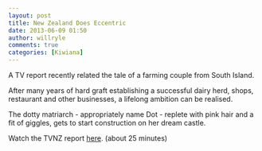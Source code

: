 ```yaml
---
layout: post
title: New Zealand Does Eccentric
date: 2013-06-09 01:50
author: willryle
comments: true
categories: [Kiwiana]
---
```

A TV report recently related the tale of a farming couple from South Island.

After many years of hard graft establishing a successful dairy herd, shops, restaurant and other businesses, a lifelong ambition can be realised.

The dotty matriarch - appropriately name Dot - replete with pink hair and a fit of giggles, gets to start construction on her dream castle.

Watch the TVNZ report <a href="http://www.3news.co.nz/Dot-is-building-a-castle/tabid/1773/articleID/300359/Default.aspx" target="_blank">here</a>. (about 25 minutes)
